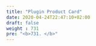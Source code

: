 ```yaml
---
title: "Plugin Product Card"
date: 2020-04-24T22:47:10+02:00
draft: false
weight : 731
pre: "<b>731. </b>"
---
```



